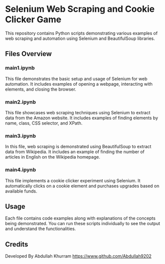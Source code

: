 # Selenium Web Scraping and Cookie Clicker Game

This repository contains Python scripts demonstrating various examples of web scraping and automation using Selenium and BeautifulSoup libraries.

## Files Overview

### main1.ipynb

This file demonstrates the basic setup and usage of Selenium for web automation. It includes examples of opening a webpage, interacting with elements, and closing the browser.

### main2.ipynb

This file showcases web scraping techniques using Selenium to extract data from the Amazon website. It includes examples of finding elements by name, class, CSS selector, and XPath.

### main3.ipynb

In this file, web scraping is demonstrated using BeautifulSoup to extract data from Wikipedia. It includes an example of finding the number of articles in English on the Wikipedia homepage.

### main4.ipynb

This file implements a cookie clicker experiment using Selenium. It automatically clicks on a cookie element and purchases upgrades based on available funds.

## Usage

Each file contains code examples along with explanations of the concepts being demonstrated. You can run these scripts individually to see the output and understand the functionalities.

## Credits

Developed By Abdullah Khurram <https://www.github.com/Abdullah9202>
